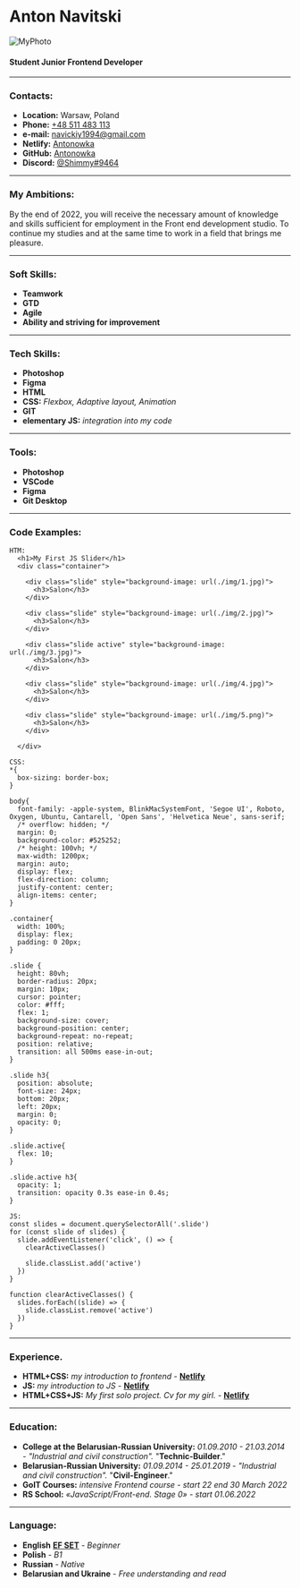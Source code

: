 # Anton Navitski

![MyPhoto](./img/01.jpg "MyPhoto")

#### Student Junior Frontend Developer

___

### Contacts:
- __Location:__ Warsaw, Poland
- __Phone:__ [+48 511 483 113](tel:+48511483113 "phone")
- __e-mail:__ [navickiy1994@gmail.com](mailto:navickiy1994@gmail.com "mail")
- __Netlify:__ [Antonowka](https://app.netlify.com/teams/navickiy1994-3-imbsy/overview "netlify")
- __GitHub:__ [Antonowka](https://github.com/Antonowka "GitHub")
- __Discord:__ [@Shimmy#9464](https://discord.com/app "diskord")

___

### My Ambitions:
By the end of 2022, you will receive the necessary amount of knowledge and skills 
sufficient for employment in the Front end development studio.
To continue my studies and at the same time to work in a field that brings me pleasure.


___

### Soft Skills:
+ __Teamwork__
+ __GTD__
+ __Agile__
+ __Ability and striving for improvement__

___

### Tech Skills:
+ __Photoshop__
+ __Figma__
+ __HTML__
+ __CSS:__  *Flexbox, Adaptive layout, Animation*
+ __GIT__
+ __elementary JS:__ *integration into my code*

___

### Tools:
+ __Photoshop__
+ __VSCode__
+ __Figma__
+ __Git Desktop__

___

### Code Examples:

```
HTM:
  <h1>My First JS Slider</h1>
  <div class="container">

    <div class="slide" style="background-image: url(./img/1.jpg)">
      <h3>Salon</h3>
    </div>

    <div class="slide" style="background-image: url(./img/2.jpg)">
      <h3>Salon</h3>
    </div>
 
    <div class="slide active" style="background-image: url(./img/3.jpg)">
      <h3>Salon</h3>
    </div>

    <div class="slide" style="background-image: url(./img/4.jpg)">
      <h3>Salon</h3>
    </div>

    <div class="slide" style="background-image: url(./img/5.png)">
      <h3>Salon</h3>
    </div>
  
  </div>

CSS:
*{
  box-sizing: border-box;
}

body{
  font-family: -apple-system, BlinkMacSystemFont, 'Segoe UI', Roboto, Oxygen, Ubuntu, Cantarell, 'Open Sans', 'Helvetica Neue', sans-serif;
  /* overflow: hidden; */
  margin: 0;
  background-color: #525252;
  /* height: 100vh; */
  max-width: 1200px;
  margin: auto;
  display: flex;
  flex-direction: column;
  justify-content: center;
  align-items: center;
}

.container{
  width: 100%;
  display: flex;
  padding: 0 20px;
}

.slide {
  height: 80vh;
  border-radius: 20px;
  margin: 10px;
  cursor: pointer;
  color: #fff;
  flex: 1;
  background-size: cover;
  background-position: center;
  background-repeat: no-repeat;
  position: relative;
  transition: all 500ms ease-in-out;
}

.slide h3{
  position: absolute;
  font-size: 24px;
  bottom: 20px;
  left: 20px;
  margin: 0;
  opacity: 0;
}

.slide.active{
  flex: 10;
}

.slide.active h3{
  opacity: 1;
  transition: opacity 0.3s ease-in 0.4s;
}

JS:
const slides = document.querySelectorAll('.slide')
for (const slide of slides) {
  slide.addEventListener('click', () => {
    clearActiveClasses()

    slide.classList.add('active')
  })
}

function clearActiveClasses() {
  slides.forEach((slide) => {
    slide.classList.remove('active')
  })
}

```
___

### Experience.
+ __HTML+CSS:__ *my introduction to frontend* - __[Netlify](https://lucky-taffy-961900.netlify.app/ "goit")__
+ __JS:__ *my introduction to JS* - __[Netlify](https://remarkable-kashata-ab03ae.netlify.app/ "js-slider")__
+ __HTML+CSS+JS:__ *My first solo project. Cv for my girl.* - __[Netlify](https://elaborate-florentine-1efb1e.netlify.app/ "my-solo-project")__

___

### Education:
+ __Сollege at the Belarusian-Russian University:__ *01.09.2010 - 21.03.2014 - "Industrial and civil construction".* "__Technic-Builder__."
+ __Belarusian-Russian University:__ *01.09.2014 - 25.01.2019 - "Industrial and civil construction".* "__Civil-Engineer__."
+ __GoIT Courses:__ *intensive Frontend course - start 22 end 30 March 2022*
+ __RS School:__ *«JavaScript/Front-end. Stage 0» - start 01.06.2022*

___

### Language:
+ __English__ __[EF SET](https://www.efset.org/ru/ "linkEnglish")__ - _Beginner_
+ __Polish__ - _B1_
+ __Russian__ - _Native_
+ __Belarusian and Ukraine__ - _Free understanding and read_